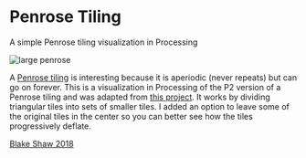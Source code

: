 # Penrose Tiling
A simple Penrose tiling visualization in Processing

![large penrose](large_penrose.png)

A [Penrose tiling](https://en.wikipedia.org/wiki/Penrose_tiling) is interesting because it is aperiodic (never repeats) but can go on forever. This is a visualization in Processing of the P2 version of a Penrose tiling and was adapted from [this project](http://preshing.com/20110831/penrose-tiling-explained/).  It works by dividing triangular tiles into sets of smaller tiles.  I added an option to leave some of the original tiles in the center so you can better see how the tiles progressively deflate.

[Blake Shaw 2018](http://www.metablake.com)
